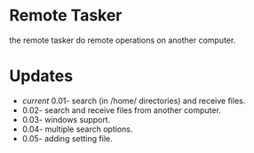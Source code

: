 # Remote Tasker

the remote tasker do remote operations on another computer.


# Updates

- *current* 0.01- search (in /home/ directories) and receive files.
- 0.02- search and receive files from another computer.
- 0.03- windows support.
- 0.04- multiple search options.
- 0.05- adding setting file.